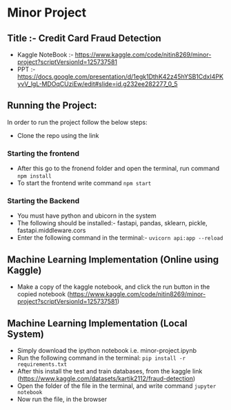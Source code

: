 # Minor Project

## Title :- Credit Card Fraud Detection

- Kaggle NoteBook :- https://www.kaggle.com/code/nitin8269/minor-project?scriptVersionId=125737581
- PPT :- https://docs.google.com/presentation/d/1egk1DthK42z45hYSB1CdxI4PKyvV_lgL-MDOqCUziEw/edit#slide=id.g232ee282277_0_5

## Running the Project:
In order to run the project follow the below steps:
- Clone the repo using the link

### Starting the frontend
- After this go to the fronend folder and open the terminal, run command ```npm install```
- To start the frontend write command ```npm start```

### Starting the Backend
- You must have python and ubicorn in the system
- The following should be installed:- fastapi, pandas, sklearn, pickle, fastapi.middleware.cors
- Enter the following command in the terminal:- ```uvicorn api:app --reload```

## Machine Learning Implementation (Online using Kaggle)
- Make a copy of the kaggle notebook, and click the run button in the copied notebook (https://www.kaggle.com/code/nitin8269/minor-project?scriptVersionId=125737581)

## Machine Learning Implementation (Local System)
- Simply download the ipython notebook i.e. minor-project.ipynb
- Run the following command in the terminal: ```pip install -r requirements.txt```
- After this install the test and train databases, from the kaggle link (https://www.kaggle.com/datasets/kartik2112/fraud-detection)
- Open the folder of the file in the terminal, and write command ```jupyter notebook```
- Now run the file, in the browser